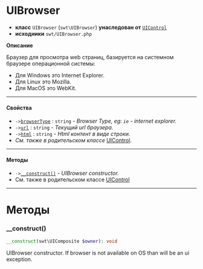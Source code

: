 # UIBrowser

- **класс** `UIBrowser` (`swt\UIBrowser`) **унаследован от** [`UIControl`](https://github.com/jphp-compiler/jphp-swt-ext/blob/master/api-docs/classes/swt/UIControl.ru.md)
- **исходники** `swt/UIBrowser.php`

**Описание**

Браузер для просмотра web страниц, базируется на системном браузере операционной системы:

- Для Windows это Internet Explorer.
- Для Linux это Mozilla.
- Для MacOS это WebKit.

---

#### Свойства

- `->`[`browserType`](#prop-browsertype) : `string` - _Browser Type, eg: `ie` - internet explorer._
- `->`[`url`](#prop-url) : `string` - _Текущий url браузера._
- `->`[`html`](#prop-html) : `string` - _Html контент в виде строки._
- *См. также в родительском классе* [UIControl](https://github.com/jphp-compiler/jphp-swt-ext/blob/master/api-docs/classes/swt/UIControl.ru.md).

---

#### Методы

- `->`[`__construct()`](#method-__construct) - _UIBrowser constructor._
- См. также в родительском классе [UIControl](https://github.com/jphp-compiler/jphp-swt-ext/blob/master/api-docs/classes/swt/UIControl.ru.md)

---
# Методы

<a name="method-__construct"></a>

### __construct()
```php
__construct(swt\UIComposite $owner): void
```
UIBrowser constructor.
If browser is not available on OS than will be an ui exception.